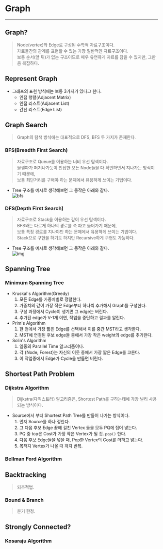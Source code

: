 # Graph
---
## Graph?
> Node(vertex)와 Edge로 구성된 수학적 자료구조이다.  
> 자료들간의 관계를 표현할 수 있는 가장 일반적인 자료구조이다.  
> 보통 순서(앞 뒤)가 없는 구조이므로 매우 유연하게 자료를 담을 수 있지만, 그만큼 복잡하다.  

## Represent Graph
- 그래프의 표현 방식에는 보통 3가지가 있다고 한다.
  - 인접 행렬(Adjacent Matrix)
  - 인접 리스트(Adjacent List)
  - 간선 리스트(Edge List)

## Graph Search
> Graph의 탐색 방식에는 대표적으로 DFS, BFS 두 가지가 존재한다.  

### BFS(Breadth First Search)
> 자료구조로 Queue를 이용하는 너비 우선 탐색이다.  
> 물결파가 퍼져나가듯이 인접한 모든 Node들을 다 확인하면서 지나가는 방식이기 때문에,  
> 보통 최단거리를 구해야 하는 문제에서 유용하게 쓰이는 기법이다.  

- Tree 구조를 예시로 생각해보면 그 동작은 아래와 같다.  
![bfs](https://user-images.githubusercontent.com/71700079/144698194-9687b98c-508a-4f52-9c03-1335e3fdc79f.gif)  


### DFS(Depth First Search)
> 자료구조로 Stack을 이용하는 깊이 우선 탐색이다.  
> BFS와는 다르게 하나의 경로를 쭉 파고 들어가기 때문에,  
> 보통 특정 경로를 지나야만 하는 문제에서 유용하게 쓰이는 기법이다.  
> Stack으로 구현을 하기도 하지만 Recursive하게 구현도 가능하다.  

- Tree 구조를 예시로 생각해보면 그 동작은 아래와 같다.  
![img](https://user-images.githubusercontent.com/71700079/144698180-dfbe13ad-a1cb-4afe-9dbc-77b2cae1edca.gif)  

## Spanning Tree
### Minimum Spanning Tree
- Kruskal's Algorithm(Greedy)
  1. 모든 Edge를 가중치별로 정렬한다.
  2. 가중치의 값이 가장 작은 Edge부터 하나씩 추가해서 Graph를 구성한다.
  3. 구성 과정에서 Cycle이 생기면 그 edge는 버린다.
  4. 추가된 edge가 V-1개 이면, 작업을 중단하고 결과를 알린다.
- Prim's Algorithm
  1. 한 점에서 가장 짧은 Edge를 선택해서 이를 중간 MST라고 생각한다.
  2. MST에 연결된 후보 edge들 중에서 가장 작은 weight의 edge를 추가한다.
- Solin's Algorithm
  1. 일종의 Parallel Time 알고리즘이다.
  2. 각 {Node, Forest}는 자신의 이웃 중에서 가장 짧은 Edge를 고른다.
  3. 이 작업중에서 Edge가 Cycle을 만들면 버린다.
## Shortest Path Problem
### Dijkstra Algorithm
> Dijkstra(다익스트라) 알고리즘은, Shortest Path를 구하는데에 가장 널리 사용되는 방식이다.  
- Source에서 부터 Shortest Path Tree를 만들어 나가는 방식이다.
  1. 먼저 Source를 하나 정한다.
  2. 그 다음 후보 Edge 끝에 걸친 Vertex 들을 모두 PQ에 집어 넣는다.
  3. PQ 중 top은 Cost가 가장 작은 Vertex가 될 것. ```pop()``` 한다.
  4. 다음 후보 Edge들을 넣을 때, Pop한 Vertex의 Cost를 더하고 넣는다.
  5. 목적지 Vertex가 나올 때 까지 반복. 

### Bellman Ford Algorithm

## Backtracking
> 되추적법.  
### Bound & Branch
> 분기 한정.  

## Strongly Connected?

### Kosaraju Algorithm
